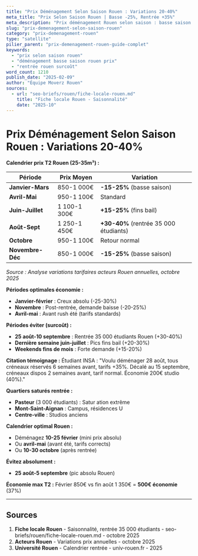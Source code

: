 ```yaml
---
title: "Prix Déménagement Selon Saison Rouen : Variations 20-40%"
meta_title: "Prix Selon Saison Rouen | Basse -25%, Rentrée +35%"
meta_description: "Prix déménagement Rouen selon saison : basse saison nov-mars -20-30%, rentrée août +30-40% (35000 étudiants). T2 850€ vs 1200€. Calendrier optimal."
slug: "prix-demenagement-selon-saison-rouen"
category: "prix-demenagement-rouen"
type: "satellite"
pilier_parent: "prix-demenagement-rouen-guide-complet"
keywords:
  - "prix selon saison rouen"
  - "déménagement basse saison rouen prix"
  - "rentrée rouen surcoût"
word_count: 1210
publish_date: "2025-02-09"
author: "Équipe Moverz Rouen"
sources:
  - url: "seo-briefs/rouen/fiche-locale-rouen.md"
    title: "Fiche locale Rouen - Saisonnalité"
    date: "2025-10"
---
```


# Prix Déménagement Selon Saison Rouen : Variations 20-40%

**Calendrier prix T2 Rouen (25-35m³) :**

| Période | Prix Moyen | Variation |
|---------|------------|-----------|
| **Janvier-Mars** | 850-1 000€ | **-15-25%** (basse saison) |
| **Avril-Mai** | 950-1 100€ | Standard |
| **Juin-Juillet** | 1 100-1 300€ | **+15-25%** (fins bail) |
| **Août-Sept** | 1 250-1 450€ | **+30-40%** (rentrée 35 000 étudiants) |
| **Octobre** | 950-1 100€ | Retour normal |
| **Novembre-Déc** | 850-1 000€ | **-15-25%** (basse saison) |

*Source : Analyse variations tarifaires acteurs Rouen annuelles, octobre 2025*

**Périodes optimales économie :**
- **Janvier-février** : Creux absolu (-25-30%)
- **Novembre** : Post-rentrée, demande baisse (-20-25%)
- **Avril-mai** : Avant rush été (tarifs standards)

**Périodes éviter (surcoût) :**
- **25 août-10 septembre** : Rentrée 35 000 étudiants Rouen (+30-40%)
- **Dernière semaine juin-juillet** : Pics fins bail (+20-30%)
- **Weekends fins de mois** : Forte demande (+15-20%)

**Citation témoignage :**
Étudiant INSA : "Voulu déménager 28 août, tous créneaux réservés 6 semaines avant, tarifs +35%. Décalé au 15 septembre, créneaux dispos 2 semaines avant, tarif normal. Économie 200€ studio (40%)."

**Quartiers saturés rentrée :**
- **Pasteur** (3 000 étudiants) : Satur ation extrême
- **Mont-Saint-Aignan** : Campus, résidences U
- **Centre-ville** : Studios anciens

**Calendrier optimal Rouen :**
- Déménagez **10-25 février** (mini prix absolu)
- Ou **avril-mai** (avant été, tarifs corrects)
- Ou **10-30 octobre** (après rentrée)

**Évitez absolument :**
- **25 août-5 septembre** (pic absolu Rouen)

**Économie max T2 :** Février 850€ vs fin août 1 350€ = **500€ économie** (37%)

---

## Sources

1. **Fiche locale Rouen** - Saisonnalité, rentrée 35 000 étudiants - seo-briefs/rouen/fiche-locale-rouen.md - octobre 2025
2. **Acteurs Rouen** - Variations prix annuelles - octobre 2025
3. **Université Rouen** - Calendrier rentrée - univ-rouen.fr - 2025

